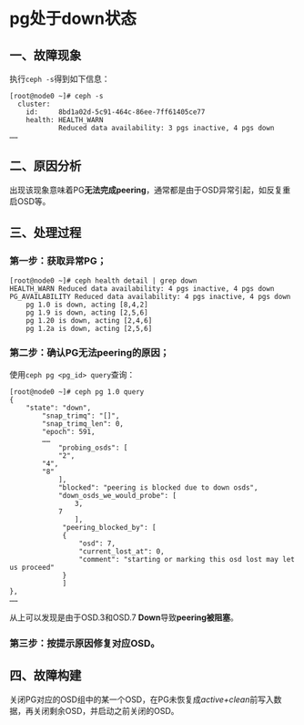 # pg处于down状态

## 一、故障现象

执行`ceph -s`得到如下信息：

```
[root@node0 ~]# ceph -s 
  cluster:
    id:     8bd1a02d-5c91-464c-86ee-7ff61405ce77
    health: HEALTH_WARN
            Reduced data availability: 3 pgs inactive, 4 pgs down
……
```

## 二、原因分析

出现该现象意味着PG**无法完成peering**，通常都是由于OSD异常引起，如反复重启OSD等。


## 三、处理过程

### 第一步：获取异常PG；

```
[root@node0 ~]# ceph health detail | grep down 
HEALTH_WARN Reduced data availability: 4 pgs inactive, 4 pgs down
PG_AVAILABILITY Reduced data availability: 4 pgs inactive, 4 pgs down
    pg 1.0 is down, acting [8,4,2]
    pg 1.9 is down, acting [2,5,6]
    pg 1.20 is down, acting [2,4,6]
    pg 1.2a is down, acting [2,5,6]
```
 
### 第二步：确认PG无法**peering**的原因；

使用`ceph pg <pg_id> query`查询：

```
[root@node0 ~]# ceph pg 1.0 query
{
    "state": "down",
        "snap_trimq": "[]",
        "snap_trimq_len": 0,
        "epoch": 591,
        ……
            "probing_osds": [
            "2",
        "4",
        "8"
            ],
            "blocked": "peering is blocked due to down osds",
            "down_osds_we_would_probe": [
                3,
            7
                ],
             "peering_blocked_by": [
             {
                 "osd": 7,
                 "current_lost_at": 0,
                 "comment": "starting or marking this osd lost may let us proceed"
             }
             ]
},
……
```

从上可以发现是由于OSD.3和OSD.7 **Down**导致**peering被阻塞**。

 
### 第三步：按提示原因修复对应OSD。



## 四、故障构建

关闭PG对应的OSD组中的某一个OSD，在PG未恢复成*active+clean*前写入数据，再关闭剩余OSD，并启动之前关闭的OSD。

